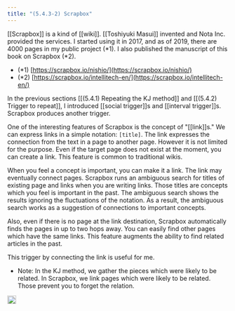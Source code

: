 ```yaml
---
title: "(5.4.3-2) Scrapbox"
---
```


[[Scrapbox]] is a kind of [[wiki]]. [[Toshiyuki Masui]] invented and Nota Inc. provided the services. I started using it in 2017, and as of 2019, there are 4000 pages in my public project (*1). I also published the manuscript of this book on Scrapbox (*2).

- (*1) [https://scrapbox.io/nishio/](https://scrapbox.io/nishio/)
- (*2) [https://scrapbox.io/intellitech-en/](https://scrapbox.io/intellitech-en/)

In the previous sections [[(5.4.1) Repeating the KJ method]] and [[(5.4.2) Trigger to repeat]], I introduced [[social trigger]]s and [[interval trigger]]s. Scrapbox produces another trigger.

One of the interesting features of Scrapbox is the concept of "[[link]]s." We can express links in a simple notation: `[title]`. The link expresses the connection from the text in a page to another page. However it is not limited for the purpose. Even if the target page does not exist at the moment, you can create a link. This feature is common to traditional wikis.

When you feel a concept is important, you can make it a link. The link may eventually connect pages. Scrapbox runs an ambiguous search for titles of existing page and links when you are writing links. Those titles are concepts which you feel is important in the past. The ambiguous search shows the results ignoring the fluctuations of the notation. As a result, the ambiguous search works as a suggestion of connections to important concepts.

Also, even if there is no page at the link destination, Scrapbox automatically finds the pages in up to two hops away. You can easily find other pages which have the same links. This feature augments the ability to find related articles in the past.

This trigger by connecting the link is useful for me.

- Note: In the KJ method, we gather the pieces which were likely to be related. In Scrapbox, we link pages which were likely to be related. Those prevent you to forget the relation.

<img src='https://scrapbox.io/api/pages/nishio/en/icon' alt='en.icon' height="19.5"/>